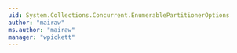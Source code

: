 ```yaml
---
uid: System.Collections.Concurrent.EnumerablePartitionerOptions
author: "mairaw"
ms.author: "mairaw"
manager: "wpickett"
---
```


